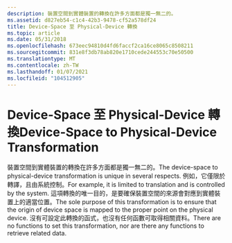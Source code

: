 ```yaml
---
description: 裝置空間到實體裝置的轉換在許多方面都是獨一無二的。
ms.assetid: d827eb54-c1c4-42b3-9478-cf52a578df24
title: Device-Space 至 Physical-Device 轉換
ms.topic: article
ms.date: 05/31/2018
ms.openlocfilehash: 673eec94810d4fd6faccf2ca16ce8065c8508211
ms.sourcegitcommit: 831e8f3db78ab820e1710cede244553c70e50500
ms.translationtype: MT
ms.contentlocale: zh-TW
ms.lasthandoff: 01/07/2021
ms.locfileid: "104512905"
---
```

# <a name="device-space-to-physical-device-transformation"></a><span data-ttu-id="223f1-103">Device-Space 至 Physical-Device 轉換</span><span class="sxs-lookup"><span data-stu-id="223f1-103">Device-Space to Physical-Device Transformation</span></span>

<span data-ttu-id="223f1-104">裝置空間到實體裝置的轉換在許多方面都是獨一無二的。</span><span class="sxs-lookup"><span data-stu-id="223f1-104">The device-space to physical-device transformation is unique in several respects.</span></span> <span data-ttu-id="223f1-105">例如，它僅限於轉譯，且由系統控制。</span><span class="sxs-lookup"><span data-stu-id="223f1-105">For example, it is limited to translation and is controlled by the system.</span></span> <span data-ttu-id="223f1-106">這項轉換的唯一目的，是要確保裝置空間的來源會對應到實體裝置上的適當位置。</span><span class="sxs-lookup"><span data-stu-id="223f1-106">The sole purpose of this transformation is to ensure that the origin of device space is mapped to the proper point on the physical device.</span></span> <span data-ttu-id="223f1-107">沒有可設定此轉換的函式，也沒有任何函數可取得相關資料。</span><span class="sxs-lookup"><span data-stu-id="223f1-107">There are no functions to set this transformation, nor are there any functions to retrieve related data.</span></span>

 

 




